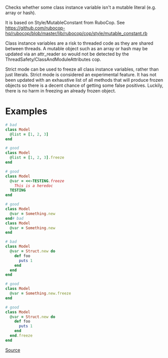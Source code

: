 
Checks whether some class instance variable isn't a
mutable literal (e.g. array or hash).

It is based on Style/MutableConstant from RuboCop.
See https://github.com/rubocop-hq/rubocop/blob/master/lib/rubocop/cop/style/mutable_constant.rb

Class instance variables are a risk to threaded code as they are shared
between threads. A mutable object such as an array or hash may be
updated via an attr_reader so would not be detected by the
ThreadSafety/ClassAndModuleAttributes cop.

Strict mode can be used to freeze all class instance variables, rather
than just literals.
Strict mode is considered an experimental feature. It has not been
updated with an exhaustive list of all methods that will produce frozen
objects so there is a decent chance of getting some false positives.
Luckily, there is no harm in freezing an already frozen object.

# Examples

```ruby
# bad
class Model
  @list = [1, 2, 3]
end

# good
class Model
  @list = [1, 2, 3].freeze
end

# good
class Model
  @var = <<~TESTING.freeze
    This is a heredoc
  TESTING
end

# good
class Model
  @var = Something.new
end# bad
class Model
  @var = Something.new
end

# bad
class Model
  @var = Struct.new do
    def foo
      puts 1
    end
  end
end

# good
class Model
  @var = Something.new.freeze
end

# good
class Model
  @var = Struct.new do
    def foo
      puts 1
    end
  end.freeze
end
```

[Source](http://www.rubydoc.info/gems/rubocop/RuboCop/Cop/ThreadSafety/MutableClassInstanceVariable)
